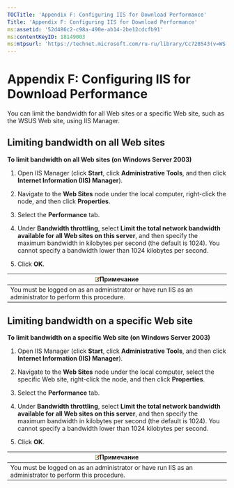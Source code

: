 ```yaml
---
TOCTitle: 'Appendix F: Configuring IIS for Download Performance'
Title: 'Appendix F: Configuring IIS for Download Performance'
ms:assetid: '52d486c2-c98a-490e-ab14-2be12cdcfb91'
ms:contentKeyID: 18149003
ms:mtpsurl: 'https://technet.microsoft.com/ru-ru/library/Cc720543(v=WS.10)'
---
```


Appendix F: Configuring IIS for Download Performance
====================================================

You can limit the bandwidth for all Web sites or a specific Web site, such as the WSUS Web site, using IIS Manager.

Limiting bandwidth on all Web sites
-----------------------------------

**To limit bandwidth on all Web sites (on Windows Server 2003)**
1.  Open IIS Manager (click **Start**, click **Administrative Tools**, and then click **Internet Information (IIS) Manager**).

2.  Navigate to the **Web Sites** node under the local computer, right-click the node, and then click **Properties**.

3.  Select the **Performance** tab.

4.  Under **Bandwidth throttling**, select **Limit the total network bandwidth available for all Web sites on this server**, and then specify the maximum bandwidth in kilobytes per second (the default is 1024). You cannot specify a bandwidth lower than 1024 kilobytes per second.

5.  Click **OK**.

| ![](/security-updates/images/Cc720543.note(WS.10).gif)Примечание                              |
|----------------------------------------------------------------------------------------------------------|
| You must be logged on as an administrator or have run IIS as an administrator to perform this procedure. |

Limiting bandwidth on a specific Web site
-----------------------------------------

**To limit bandwidth on a specific Web site (on Windows Server 2003)**
1.  Open IIS Manager (click **Start**, click **Administrative Tools**, and then click **Internet Information (IIS) Manager**).

2.  Navigate to the **Web Sites** node under the local computer, select the specific Web site, right-click the node, and then click **Properties**.

3.  Select the **Performance** tab.

4.  Under **Bandwidth throttling**, select **Limit the total network bandwidth available for all Web sites on this server**, and then specify the maximum bandwidth in kilobytes per second (the default is 1024). You cannot specify a bandwidth lower than 1024 kilobytes per second.

5.  Click **OK**.

| ![](/security-updates/images/Cc720543.note(WS.10).gif)Примечание                              |
|----------------------------------------------------------------------------------------------------------|
| You must be logged on as an administrator or have run IIS as an administrator to perform this procedure. |
